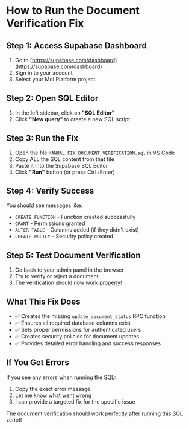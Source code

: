# How to Run the Document Verification Fix

## Step 1: Access Supabase Dashboard
1. Go to [https://supabase.com/dashboard](https://supabase.com/dashboard)
2. Sign in to your account
3. Select your MoI Platform project

## Step 2: Open SQL Editor
1. In the left sidebar, click on **"SQL Editor"**
2. Click **"New query"** to create a new SQL script

## Step 3: Run the Fix
1. Open the file `MANUAL_FIX_DOCUMENT_VERIFICATION.sql` in VS Code
2. Copy ALL the SQL content from that file
3. Paste it into the Supabase SQL Editor
4. Click **"Run"** button (or press Ctrl+Enter)

## Step 4: Verify Success
You should see messages like:
- `CREATE FUNCTION` - Function created successfully
- `GRANT` - Permissions granted
- `ALTER TABLE` - Columns added (if they didn't exist)
- `CREATE POLICY` - Security policy created

## Step 5: Test Document Verification
1. Go back to your admin panel in the browser
2. Try to verify or reject a document
3. The verification should now work properly!

## What This Fix Does
- ✅ Creates the missing `update_document_status` RPC function
- ✅ Ensures all required database columns exist
- ✅ Sets proper permissions for authenticated users
- ✅ Creates security policies for document updates
- ✅ Provides detailed error handling and success responses

## If You Get Errors
If you see any errors when running the SQL:
1. Copy the exact error message
2. Let me know what went wrong
3. I can provide a targeted fix for the specific issue

The document verification should work perfectly after running this SQL script!